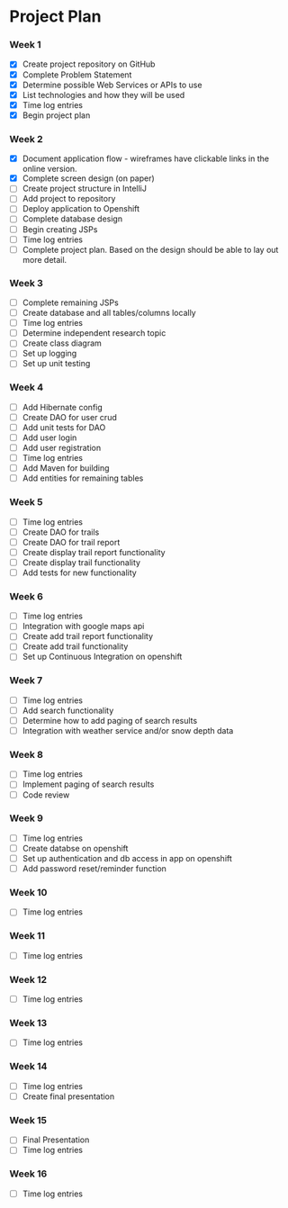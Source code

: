 # Project Plan

### Week 1
- [X] Create project repository on GitHub
- [X] Complete Problem Statement
- [X] Determine possible Web Services or APIs to use
- [X] List technologies and how they will be used
- [X] Time log entries
- [X] Begin project plan

### Week 2
- [X] Document application flow - wireframes have clickable links in the online version.
- [X] Complete screen design (on paper)
- [ ] Create project structure in IntelliJ
- [ ] Add project to repository
- [ ] Deploy application to Openshift
- [ ] Complete database design
- [ ] Begin creating JSPs
- [ ] Time log entries
- [ ] Complete project plan. Based on the design should be able to lay out 
more detail.

### Week 3
- [ ] Complete remaining JSPs
- [ ] Create database and all tables/columns locally
- [ ] Time log entries
- [ ] Determine independent research topic
- [ ] Create class diagram
- [ ] Set up logging
- [ ] Set up unit testing

### Week 4
- [ ] Add Hibernate config
- [ ] Create DAO for user crud
- [ ] Add unit tests for DAO
- [ ] Add user login  
- [ ] Add user registration
- [ ] Time log entries
- [ ] Add Maven for building
- [ ] Add entities for remaining tables

### Week 5

- [ ] Time log entries
- [ ] Create DAO for trails
- [ ] Create DAO for trail report
- [ ] Create display trail report functionality
- [ ] Create display trail functionality
- [ ] Add tests for new functionality

### Week 6
- [ ] Time log entries
- [ ] Integration with google maps api
- [ ] Create add trail report functionality
- [ ] Create add trail functionality
- [ ] Set up Continuous Integration on openshift

### Week 7
- [ ] Time log entries
- [ ] Add search functionality
- [ ] Determine how to add paging of search results
- [ ] Integration with weather service and/or snow depth data

### Week 8
- [ ] Time log entries
- [ ] Implement paging of search results
- [ ] Code review

### Week 9
- [ ] Time log entries
- [ ] Create databse on openshift
- [ ] Set up authentication and db access in app on openshift
- [ ] Add password reset/reminder function

### Week 10
- [ ] Time log entries

### Week 11
- [ ] Time log entries

### Week 12
- [ ] Time log entries

### Week 13
- [ ] Time log entries

### Week 14
- [ ] Time log entries
- [ ] Create final presentation

### Week 15
- [ ] Final Presentation
- [ ] Time log entries

### Week 16
- [ ] Time log entries








